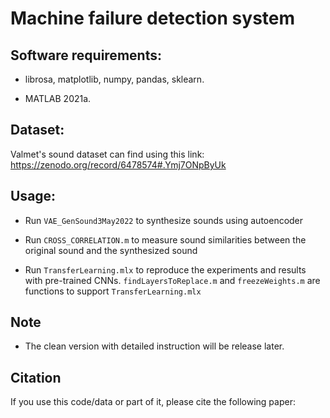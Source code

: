 # Machine failure detection system

## Software requirements:
- librosa, matplotlib, numpy, pandas, sklearn. 

- MATLAB 2021a.

## Dataset:
Valmet's sound dataset can find using this link: https://zenodo.org/record/6478574#.Ymj7ONpByUk

## Usage:

- Run ```VAE_GenSound3May2022``` to synthesize sounds using autoencoder

- Run ```CROSS_CORRELATION.m``` to measure sound similarities between the original sound and the synthesized sound

- Run ```TransferLearning.mlx``` to reproduce the experiments and results with pre-trained CNNs. ```findLayersToReplace.m``` and ```freezeWeights.m``` are functions to support ```TransferLearning.mlx```

## Note
- The clean version with detailed instruction will be release later.

## Citation
If you use this code/data or part of it, please cite the following paper:


